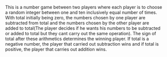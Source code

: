 This is a number game between two players where each player is to choose a random integer between one and ten inclusively equal number of times. With total initially being zero, the numbers chosen by one player are subtracted from total and the numbers chosen by the other player are added to total(The player decides if he wants his numbers to be subtracted or added to total but they cant carry out the same operation). The sign of total after these arithmetics determines the winning player. If total is a negative number, the player that carried out subtraction wins and if total is positive, the player that carries out addition wins.
